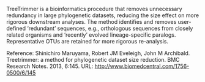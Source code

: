 TreeTrimmer is a bioinformatics procedure that removes unnecessary redundancy in large phylogenetic datasets, reducing the size effect on more rigorous downstream analyses. The method identifies and removes user-defined ‘redundant’ sequences, e.g., orthologous sequences from closely related organisms and ‘recently’ evolved lineage-specific paralogs. Representative OTUs are retained for more rigorous re-analysis.

Reference: Shinichiro Maruyama, Robert JM Eveleigh, John M Archibald.
Treetrimmer: a method for phylogenetic dataset size reduction.
BMC Research Notes. 2013, 6:145.
URL: http://www.biomedcentral.com/1756-0500/6/145